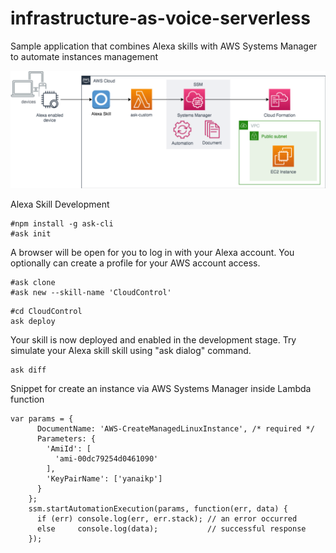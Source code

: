 # infrastructure-as-voice-serverless
Sample application that combines Alexa skills with AWS Systems Manager to automate instances management

![alt text](https://github.com/yanaisama/infrastructure-as-voice-serverless/blob/master/architecture.png)


Alexa Skill Development
```
#npm install -g ask-cli
#ask init
```

A browser will be open for you to log in with your Alexa account.
You optionally can create a profile for your AWS account access.

```
#ask clone
#ask new --skill-name 'CloudControl'
```

```
#cd CloudControl
ask deploy
```

Your skill is now deployed and enabled in the development stage. Try simulate your Alexa skill skill using "ask dialog" command.

```
ask diff
```

Snippet for create an instance via AWS Systems Manager inside Lambda function

```
var params = {
      DocumentName: 'AWS-CreateManagedLinuxInstance', /* required */
      Parameters: {
        'AmiId': [
          'ami-00dc79254d0461090'
        ],
        'KeyPairName': ['yanaikp']
      }
    };
    ssm.startAutomationExecution(params, function(err, data) {
      if (err) console.log(err, err.stack); // an error occurred
      else     console.log(data);           // successful response
    });
 ```


